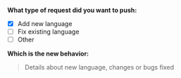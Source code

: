 **What type of request did you want to push:**
- [x] Add new language
- [ ] Fix existing language
- [ ] Other

**Which is the new behavior:**
> Details about new language, changes or bugs fixed
